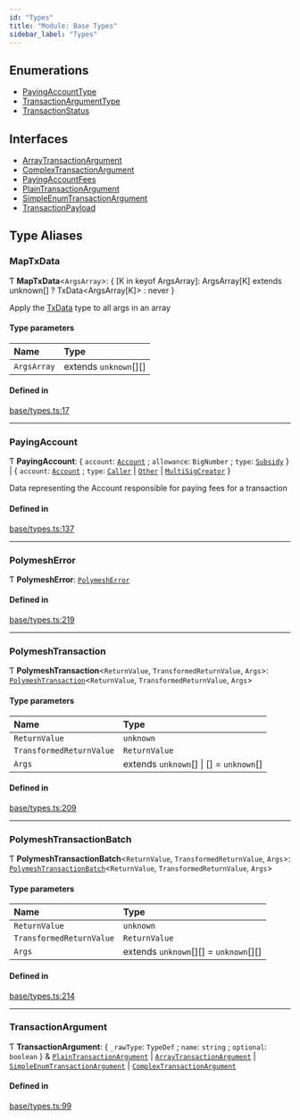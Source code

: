 ```yaml
---
id: "Types"
title: "Module: Base Types"
sidebar_label: "Types"
---
```


## Enumerations

- [PayingAccountType](../../../enums/Base/Types/PayingAccountType/PayingAccountType.md)
- [TransactionArgumentType](../../../enums/Base/Types/TransactionArgumentType/TransactionArgumentType.md)
- [TransactionStatus](../../../enums/Base/Types/TransactionStatus/TransactionStatus.md)

## Interfaces

- [ArrayTransactionArgument](../../../interfaces/Base/Types/ArrayTransactionArgument/ArrayTransactionArgument.md)
- [ComplexTransactionArgument](../../../interfaces/Base/Types/ComplexTransactionArgument/ComplexTransactionArgument.md)
- [PayingAccountFees](../../../interfaces/Base/Types/PayingAccountFees/PayingAccountFees.md)
- [PlainTransactionArgument](../../../interfaces/Base/Types/PlainTransactionArgument/PlainTransactionArgument.md)
- [SimpleEnumTransactionArgument](../../../interfaces/Base/Types/SimpleEnumTransactionArgument/SimpleEnumTransactionArgument.md)
- [TransactionPayload](../../../interfaces/Base/Types/TransactionPayload/TransactionPayload.md)

## Type Aliases

### MapTxData

Ƭ **MapTxData**\<`ArgsArray`\>: \{ [K in keyof ArgsArray]: ArgsArray[K] extends unknown[] ? TxData\<ArgsArray[K]\> : never }

Apply the [TxData](../../../interfaces/API/Procedures/Types/TxData/TxData.md) type to all args in an array

#### Type parameters

| Name | Type |
| :------ | :------ |
| `ArgsArray` | extends `unknown`[][] |

#### Defined in

[base/types.ts:17](https://github.com/PolymeshAssociation/polymesh-sdk/blob/8a9158669/src/base/types.ts#L17)

___

### PayingAccount

Ƭ **PayingAccount**: \{ `account`: [`Account`](../../../classes/API/Entities/Account/Account.md) ; `allowance`: `BigNumber` ; `type`: [`Subsidy`](../../../enums/Base/Types/PayingAccountType/PayingAccountType.md#subsidy)  } \| \{ `account`: [`Account`](../../../classes/API/Entities/Account/Account.md) ; `type`: [`Caller`](../../../enums/Base/Types/PayingAccountType/PayingAccountType.md#caller) \| [`Other`](../../../enums/Base/Types/PayingAccountType/PayingAccountType.md#other) \| [`MultiSigCreator`](../../../enums/Base/Types/PayingAccountType/PayingAccountType.md#multisigcreator)  }

Data representing the Account responsible for paying fees for a transaction

#### Defined in

[base/types.ts:137](https://github.com/PolymeshAssociation/polymesh-sdk/blob/8a9158669/src/base/types.ts#L137)

___

### PolymeshError

Ƭ **PolymeshError**: [`PolymeshError`](../../../classes/Base/PolymeshError/PolymeshError.md)

#### Defined in

[base/types.ts:219](https://github.com/PolymeshAssociation/polymesh-sdk/blob/8a9158669/src/base/types.ts#L219)

___

### PolymeshTransaction

Ƭ **PolymeshTransaction**\<`ReturnValue`, `TransformedReturnValue`, `Args`\>: [`PolymeshTransaction`](../../../classes/Base/PolymeshTransaction/PolymeshTransaction.md)\<`ReturnValue`, `TransformedReturnValue`, `Args`\>

#### Type parameters

| Name | Type |
| :------ | :------ |
| `ReturnValue` | `unknown` |
| `TransformedReturnValue` | `ReturnValue` |
| `Args` | extends `unknown`[] \| [] = `unknown`[] |

#### Defined in

[base/types.ts:209](https://github.com/PolymeshAssociation/polymesh-sdk/blob/8a9158669/src/base/types.ts#L209)

___

### PolymeshTransactionBatch

Ƭ **PolymeshTransactionBatch**\<`ReturnValue`, `TransformedReturnValue`, `Args`\>: [`PolymeshTransactionBatch`](../../../classes/Base/PolymeshTransactionBatch/PolymeshTransactionBatch.md)\<`ReturnValue`, `TransformedReturnValue`, `Args`\>

#### Type parameters

| Name | Type |
| :------ | :------ |
| `ReturnValue` | `unknown` |
| `TransformedReturnValue` | `ReturnValue` |
| `Args` | extends `unknown`[][] = `unknown`[][] |

#### Defined in

[base/types.ts:214](https://github.com/PolymeshAssociation/polymesh-sdk/blob/8a9158669/src/base/types.ts#L214)

___

### TransactionArgument

Ƭ **TransactionArgument**: \{ `_rawType`: `TypeDef` ; `name`: `string` ; `optional`: `boolean`  } & [`PlainTransactionArgument`](../../../interfaces/Base/Types/PlainTransactionArgument/PlainTransactionArgument.md) \| [`ArrayTransactionArgument`](../../../interfaces/Base/Types/ArrayTransactionArgument/ArrayTransactionArgument.md) \| [`SimpleEnumTransactionArgument`](../../../interfaces/Base/Types/SimpleEnumTransactionArgument/SimpleEnumTransactionArgument.md) \| [`ComplexTransactionArgument`](../../../interfaces/Base/Types/ComplexTransactionArgument/ComplexTransactionArgument.md)

#### Defined in

[base/types.ts:99](https://github.com/PolymeshAssociation/polymesh-sdk/blob/8a9158669/src/base/types.ts#L99)
